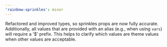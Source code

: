 ```yaml
---
'rainbow-sprinkles': minor
---
```


Refactored and improved types, so sprinkles props are now fully accurate. Additionally, all values that are provided with an alias (e.g., when using `vars`) will require a '\$' prefix. This helps to clarify which values are theme values when other values are acceptable.
